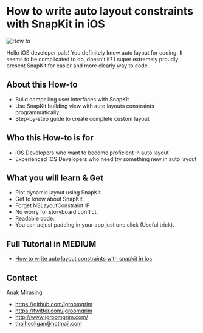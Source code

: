 # How to write auto layout constraints with SnapKit in iOS
![How to](https://cdn-images-1.medium.com/max/800/1*sml42JINW-uvAn9xJA0SHw.jpeg)

Hello iOS developer pals! You definitely know auto layout for coding. It seems to be complicated to do, doesn’t it? I super extremely proudly present SnapKit for easier and more clearly way to code.

## About this How-to
- Build compelling user interfaces with SnapKit
- Use SnapKit building view with auto layouts constraints programmatically
- Step-by-step guide to create complete custom layout

## Who this How-to is for
- iOS Developers who want to become proficient in auto layout 
- Experienced iOS Developers who need try something new in auto layout

## What you will learn & Get
- Plot dynamic layout using SnapKit.
- Get to know about SnapKit.
- Forget NSLayoutConstraint :P
- No worry for storyboard conflict.
- Readable code.
- You can adjust padding in your app just one click (Useful trick).

## Full Tutorial in MEDIUM
- [How to write auto layout constraints with snapkit in ios](https://medium.com/p/how-to-write-auto-layout-constraints-with-snapkit-in-ios-c5f95c7c695d)

## Contact

Anak Mirasing

- https://github.com/igroomgrim
- https://twitter.com/igroomgrim
- http://www.igroomgrim.com/
- thaihooligan@hotmail.com
